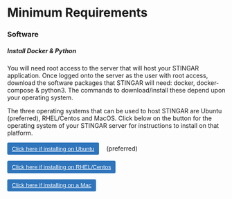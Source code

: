 <h1>Minimum Requirements</h1>

<h3>Software</h3>

<h5>Install Docker & Python</h5>

You will need root access to the server that will host your STINGAR application. Once logged onto the server as the user with root access, download the software packages that STINGAR will need: docker, docker-compose & python3. The commands to download/install these depend upon your operating system.

The three operating systems that can be used to host STINGAR are Ubuntu (preferred), RHEL/Centos and MacOS.  Click below on the button for the operating system of your STINGAR server for instructions to install on that platform.

<style>
button {
  color: #ffffff;
  background-color: #2f75bc;
  padding: .5em .8em;
  border-radius: 3px;
  border: none;
}
button:hover {
  background-color: #757475;
}
a {
  color: white;
}
a:visited, a:hover {
  color: white;
}
</style>

<button style="margin-right: 1em;">[Click here if installing on Ubuntu](../requirements/setup_ubuntu.md)</button> (preferred)


<button>[Click here if installing on RHEL/Centos](../requirements/setup_centos.md)</button>


<button>[Click here if installing on a Mac](../requirements/setup_macos.md)</button >

